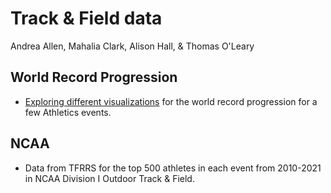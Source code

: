 # Track & Field data

Andrea Allen, Mahalia Clark, Alison Hall, & Thomas O'Leary

## World Record Progression

- [Exploring different visualizations](https://tsoleary.github.io/track/world_record_progression/athletics_world_record_progression.html) for the world record progression for a few Athletics events.

## NCAA

- Data from TFRRS for the top 500 athletes in each event from 2010-2021 in NCAA Division I Outdoor Track & Field.



